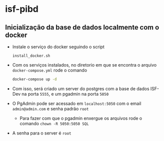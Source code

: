# isf-pibd

## Inicialização da base de dados localmente com o docker

- Instale o serviço do docker seguindo o script 

  ```
  install_docker.sh
  ```
- Com os serviços instalados, no diretorio em que se encontra o arquivo `docker-compose.yml` rode o comando

  ```bash
  docker-compose up -d
  ```
- Com isso, será criado um server do postgres com a base de dados ISF-Dev na porta `5555`, e um pgadmin na porta `5050`
- O PgAdmin pode ser acessado em `localhost:5050` com o email `admin@admin.com` e senha padrão `root`
  - Para fazer com que o pgadmin enxergue os arquivos rode o comando `chown -R 5050:5050 SQL`   
- A senha para o server é `root`
  
